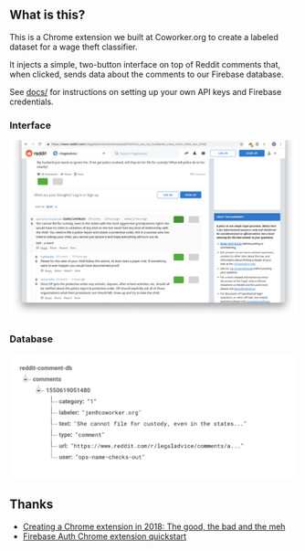 ## What is this?
This is a Chrome extension we built at Coworker.org to create a labeled dataset for a wage theft classifier.

It injects a simple, two-button interface on top of Reddit comments that, when clicked, sends data about the comments to our Firebase database.

See [docs/](docs/) for instructions on setting up your own API keys and Firebase credentials.

### Interface
![ScreenShot](docs/images/main.png)

### Database
![ScreenShot](docs/images/main-db.png)

## Thanks
- [Creating a Chrome extension in 2018: The good, the bad and the meh](https://checklyhq.com/blog/2018/08/creating-a-chrome-extension-in-2018-the-good-the-bad-and-the-meh/)
- [Firebase Auth Chrome extension quickstart](https://github.com/firebase/quickstart-js/tree/master/auth/chromextension)

